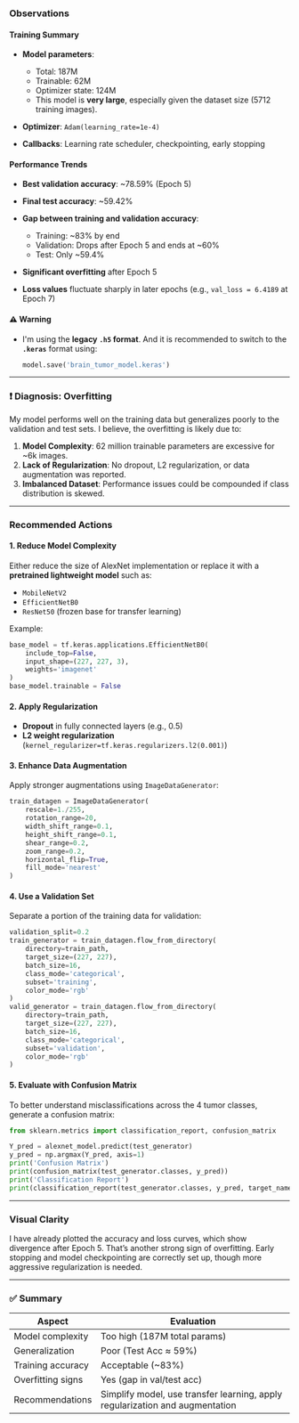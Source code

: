 ### **Observations**

#### Training Summary

* **Model parameters**:

  * Total: 187M
  * Trainable: 62M
  * Optimizer state: 124M
  * This model is **very large**, especially given the dataset size (5712 training images).
* **Optimizer**: `Adam(learning_rate=1e-4)`
* **Callbacks**: Learning rate scheduler, checkpointing, early stopping

#### Performance Trends

* **Best validation accuracy**: \~78.59% (Epoch 5)
* **Final test accuracy**: \~59.42%
* **Gap between training and validation accuracy**:

  * Training: \~83% by end
  * Validation: Drops after Epoch 5 and ends at \~60%
  * Test: Only \~59.4%
* **Significant overfitting** after Epoch 5
* **Loss values** fluctuate sharply in later epochs (e.g., `val_loss = 6.4189` at Epoch 7)

#### ⚠️ Warning

* I'm using the **legacy `.h5` format**. And it is recommended to switch to the **`.keras`** format using:

  ```python
  model.save('brain_tumor_model.keras')
  ```

---

### ❗ Diagnosis: **Overfitting**

My model performs well on the training data but generalizes poorly to the validation and test sets. I believe, the overfitting is likely due to:

1. **Model Complexity**: 62 million trainable parameters are excessive for \~6k images.
2. **Lack of Regularization**: No dropout, L2 regularization, or data augmentation was reported.
3. **Imbalanced Dataset**: Performance issues could be compounded if class distribution is skewed.

---

### Recommended Actions

#### 1. **Reduce Model Complexity**

Either reduce the size of AlexNet implementation or replace it with a **pretrained lightweight model** such as:

* `MobileNetV2`
* `EfficientNetB0`
* `ResNet50` (frozen base for transfer learning)

Example:

```python
base_model = tf.keras.applications.EfficientNetB0(
    include_top=False,
    input_shape=(227, 227, 3),
    weights='imagenet'
)
base_model.trainable = False
```

#### 2. **Apply Regularization**

* **Dropout** in fully connected layers (e.g., 0.5)
* **L2 weight regularization** (`kernel_regularizer=tf.keras.regularizers.l2(0.001)`)

#### 3. **Enhance Data Augmentation**

Apply stronger augmentations using `ImageDataGenerator`:

```python
train_datagen = ImageDataGenerator(
    rescale=1./255,
    rotation_range=20,
    width_shift_range=0.1,
    height_shift_range=0.1,
    shear_range=0.2,
    zoom_range=0.2,
    horizontal_flip=True,
    fill_mode='nearest'
)
```

#### 4. **Use a Validation Set**

Separate a portion of the training data for validation:

```python
validation_split=0.2
train_generator = train_datagen.flow_from_directory(
    directory=train_path,
    target_size=(227, 227),
    batch_size=16,
    class_mode='categorical',
    subset='training',
    color_mode='rgb'
)
valid_generator = train_datagen.flow_from_directory(
    directory=train_path,
    target_size=(227, 227),
    batch_size=16,
    class_mode='categorical',
    subset='validation',
    color_mode='rgb'
)
```

#### 5. **Evaluate with Confusion Matrix**

To better understand misclassifications across the 4 tumor classes, generate a confusion matrix:

```python
from sklearn.metrics import classification_report, confusion_matrix

Y_pred = alexnet_model.predict(test_generator)
y_pred = np.argmax(Y_pred, axis=1)
print('Confusion Matrix')
print(confusion_matrix(test_generator.classes, y_pred))
print('Classification Report')
print(classification_report(test_generator.classes, y_pred, target_names=classes))
```

---

### Visual Clarity

I have already plotted the accuracy and loss curves, which show divergence after Epoch 5. That’s another strong sign of overfitting. Early stopping and model checkpointing are correctly set up, though more aggressive regularization is needed.

---

### ✅ Summary

| Aspect            | Evaluation                                                                   |
| ----------------- | ---------------------------------------------------------------------------- |
| Model complexity  | Too high (187M total params)                                                 |
| Generalization    | Poor (Test Acc ≈ 59%)                                                        |
| Training accuracy | Acceptable (\~83%)                                                           |
| Overfitting signs | Yes (gap in val/test acc)                                                    |
| Recommendations   | Simplify model, use transfer learning, apply regularization and augmentation |
